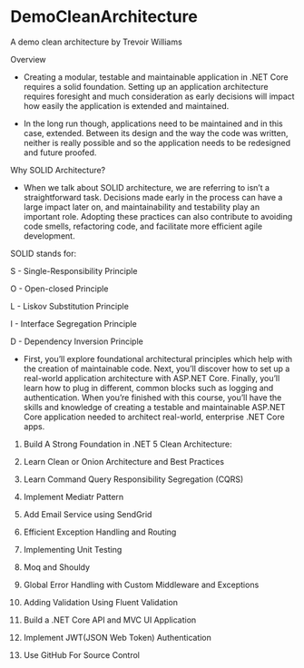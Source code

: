 # DemoCleanArchitecture
 A demo clean architecture by Trevoir Williams

Overview

- Creating a modular, testable and maintainable application in .NET Core requires a solid foundation. Setting up an application architecture requires foresight and much consideration as early decisions will impact how easily the application is extended and maintained.

- In the long run though, applications need to be maintained and in this case, extended. Between its design and the way the code was written, neither is really possible and so the application needs to be redesigned and future proofed.

Why SOLID Architecture?

- When we talk about SOLID architecture, we are referring to isn’t a straightforward task. Decisions made early in the process can have a large impact later on, and maintainability and testability play an important role. Adopting these practices can also contribute to avoiding code smells, refactoring code, and facilitate more efficient agile development.

SOLID stands for:

S - Single-Responsibility Principle

O - Open-closed Principle

L - Liskov Substitution Principle

I - Interface Segregation Principle

D - Dependency Inversion Principle

- First, you’ll explore foundational architectural principles which help with the creation of maintainable code. Next, you’ll discover how to set up a real-world application architecture with ASP.NET Core. Finally, you’ll learn how to plug in different, common blocks such as logging and authentication. When you’re finished with this course, you’ll have the skills and knowledge of creating a testable and maintainable ASP.NET Core application needed to architect real-world, enterprise .NET Core apps.

1. Build A Strong Foundation in .NET 5 Clean Architecture:

2. Learn Clean or Onion Architecture and Best Practices

3. Learn Command Query Responsibility Segregation (CQRS)

4. Implement Mediatr Pattern

5. Add Email Service using SendGrid

6. Efficient Exception Handling and Routing

7. Implementing Unit Testing

8. Moq and Shouldy

9. Global Error Handling with Custom Middleware and Exceptions

10. Adding Validation Using Fluent Validation

11. Build a .NET Core API and MVC UI Application

12. Implement JWT(JSON Web Token)  Authentication

13. Use GitHub For Source Control
